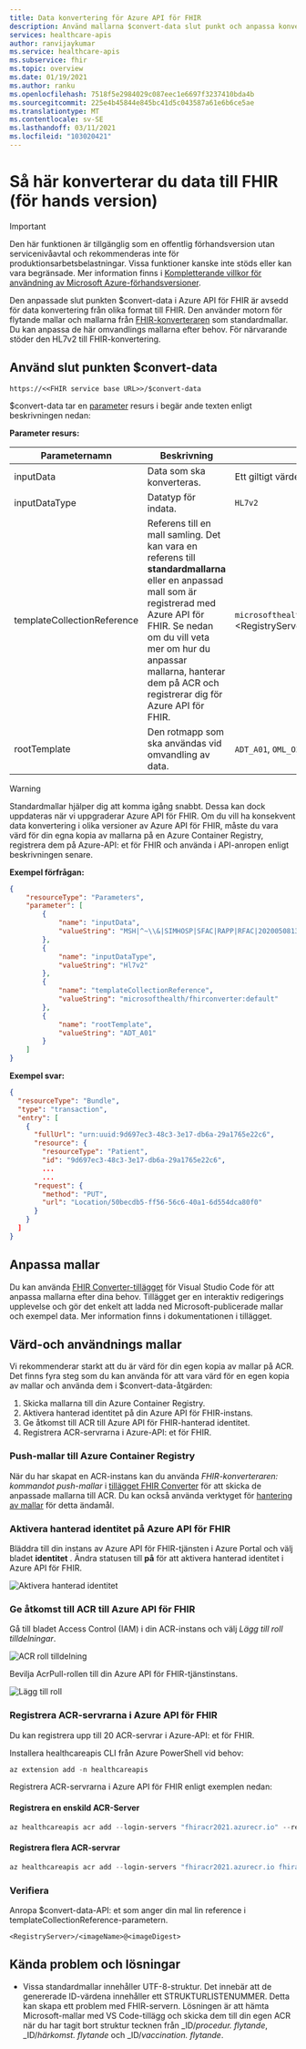 ```yaml
---
title: Data konvertering för Azure API för FHIR
description: Använd mallarna $convert-data slut punkt och anpassa konverterare för att konvertera data i Azure API för FHIR.
services: healthcare-apis
author: ranvijaykumar
ms.service: healthcare-apis
ms.subservice: fhir
ms.topic: overview
ms.date: 01/19/2021
ms.author: ranku
ms.openlocfilehash: 7518f5e2984029c087eec1e6697f3237410bda4b
ms.sourcegitcommit: 225e4b45844e845bc41d5c043587a61e6b6ce5ae
ms.translationtype: MT
ms.contentlocale: sv-SE
ms.lasthandoff: 03/11/2021
ms.locfileid: "103020421"
---
```

# <a name="how-to-convert-data-to-fhir-preview"></a>Så här konverterar du data till FHIR (för hands version)

> [!IMPORTANT]
> Den här funktionen är tillgänglig som en offentlig förhandsversion utan servicenivåavtal och rekommenderas inte för produktionsarbetsbelastningar. Vissa funktioner kanske inte stöds eller kan vara begränsade. Mer information finns i [Kompletterande villkor för användning av Microsoft Azure-förhandsversioner](https://azure.microsoft.com/support/legal/preview-supplemental-terms/).

Den anpassade slut punkten $convert-data i Azure API för FHIR är avsedd för data konvertering från olika format till FHIR. Den använder motorn för flytande mallar och mallarna från [FHIR-konverteraren](https://github.com/microsoft/FHIR-Converter) som standardmallar. Du kan anpassa de här omvandlings mallarna efter behov. För närvarande stöder den HL7v2 till FHIR-konvertering.

## <a name="use-the-convert-data-endpoint"></a>Använd slut punkten $convert-data

`https://<<FHIR service base URL>>/$convert-data`

$convert-data tar en [parameter](http://hl7.org/fhir/parameters.html) resurs i begär ande texten enligt beskrivningen nedan:

**Parameter resurs:**

| Parameternamn      | Beskrivning | Godkända värden |
| ----------- | ----------- | ----------- |
| inputData      | Data som ska konverteras. | Ett giltigt värde för JSON-sträng data typ|
| inputDataType   | Datatyp för indata. | ```HL7v2``` |
| templateCollectionReference | Referens till en mall samling. Det kan vara en referens till **standardmallarna** eller en anpassad mall som är registrerad med Azure API för FHIR. Se nedan om du vill veta mer om hur du anpassar mallarna, hanterar dem på ACR och registrerar dig för Azure API för FHIR.  | ```microsofthealth/fhirconverter:default```, \<RegistryServer\>/\<imageName\>@\<imageDigest\> |
| rootTemplate | Den rotmapp som ska användas vid omvandling av data. | ```ADT_A01```, ```OML_O21```, ```ORU_R01```, ```VXU_V04``` |  

> [!WARNING]
> Standardmallar hjälper dig att komma igång snabbt. Dessa kan dock uppdateras när vi uppgraderar Azure API för FHIR. Om du vill ha konsekvent data konvertering i olika versioner av Azure API för FHIR, måste du vara värd för din egna kopia av mallarna på en Azure Container Registry, registrera dem på Azure-API: et för FHIR och använda i API-anropen enligt beskrivningen senare.

**Exempel förfrågan:**

```json
{
    "resourceType": "Parameters",
    "parameter": [
        {
            "name": "inputData",
            "valueString": "MSH|^~\\&|SIMHOSP|SFAC|RAPP|RFAC|20200508131015||ADT^A01|517|T|2.3|||AL||44|ASCII\nEVN|A01|20200508131015|||C005^Whittingham^Sylvia^^^Dr^^^DRNBR^PRSNL^^^ORGDR|\nPID|1|3735064194^^^SIMULATOR MRN^MRN|3735064194^^^SIMULATOR MRN^MRN~2021051528^^^NHSNBR^NHSNMBR||Kinmonth^Joanna^Chelsea^^Ms^^CURRENT||19870624000000|F|||89 Transaction House^Handmaiden Street^Wembley^^FV75 4GJ^GBR^HOME||020 3614 5541^HOME|||||||||C^White - Other^^^||||||||\nPD1|||FAMILY PRACTICE^^12345|\nPV1|1|I|OtherWard^MainRoom^Bed 183^Simulated Hospital^^BED^Main Building^4|28b|||C005^Whittingham^Sylvia^^^Dr^^^DRNBR^PRSNL^^^ORGDR|||CAR|||||||||16094728916771313876^^^^visitid||||||||||||||||||||||ARRIVED|||20200508131015||"
        },
        {
            "name": "inputDataType",
            "valueString": "Hl7v2"
        },
        {
            "name": "templateCollectionReference",
            "valueString": "microsofthealth/fhirconverter:default"
        },
        {
            "name": "rootTemplate",
            "valueString": "ADT_A01"
        }
    ]
}
```

**Exempel svar:**

```json
{
  "resourceType": "Bundle",
  "type": "transaction",
  "entry": [
    {
      "fullUrl": "urn:uuid:9d697ec3-48c3-3e17-db6a-29a1765e22c6",
      "resource": {
        "resourceType": "Patient",
        "id": "9d697ec3-48c3-3e17-db6a-29a1765e22c6",
        ...
        ...
      "request": {
        "method": "PUT",
        "url": "Location/50becdb5-ff56-56c6-40a1-6d554dca80f0"
      }
    }
  ]
}
```

## <a name="customize-templates"></a>Anpassa mallar

Du kan använda [FHIR Converter-tillägget](https://marketplace.visualstudio.com/items?itemName=ms-azuretools.vscode-health-fhir-converter) för Visual Studio Code för att anpassa mallarna efter dina behov. Tillägget ger en interaktiv redigerings upplevelse och gör det enkelt att ladda ned Microsoft-publicerade mallar och exempel data. Mer information finns i dokumentationen i tillägget.

## <a name="host-and-use-templates"></a>Värd-och användnings mallar

Vi rekommenderar starkt att du är värd för din egen kopia av mallar på ACR. Det finns fyra steg som du kan använda för att vara värd för en egen kopia av mallar och använda dem i $convert-data-åtgärden:

1. Skicka mallarna till din Azure Container Registry.
1. Aktivera hanterad identitet på din Azure API för FHIR-instans.
1. Ge åtkomst till ACR till Azure API för FHIR-hanterad identitet.
1. Registrera ACR-servrarna i Azure-API: et för FHIR.

### <a name="push-templates-to-azure-container-registry"></a>Push-mallar till Azure Container Registry

När du har skapat en ACR-instans kan du använda _FHIR-konverteraren: kommandot push-mallar_ i [tillägget FHIR Converter](https://marketplace.visualstudio.com/items?itemName=ms-azuretools.vscode-health-fhir-converter) för att skicka de anpassade mallarna till ACR. Du kan också använda verktyget för [hantering av mallar](https://github.com/microsoft/FHIR-Converter/blob/main/docs/TemplateManagementCLI.md) för detta ändamål.

### <a name="enable-managed-identity-on-azure-api-for-fhir"></a>Aktivera hanterad identitet på Azure API för FHIR

Bläddra till din instans av Azure API för FHIR-tjänsten i Azure Portal och välj bladet **identitet** .
Ändra statusen till **på** för att aktivera hanterad identitet i Azure API för FHIR.

![Aktivera hanterad identitet](media/convert-data/fhir-mi-enabled.png)

### <a name="provide-access-of-the-acr-to-azure-api-for-fhir"></a>Ge åtkomst till ACR till Azure API för FHIR

Gå till bladet Access Control (IAM) i din ACR-instans och välj _Lägg till roll tilldelningar_.

![ACR roll tilldelning](media/convert-data/fhir-acr-role-assignment.png)

Bevilja AcrPull-rollen till din Azure API för FHIR-tjänstinstans.

![Lägg till roll](media/convert-data/fhir-acr-role-add.png)

### <a name="register-the-acr-servers-in-azure-api-for-fhir"></a>Registrera ACR-servrarna i Azure API för FHIR

Du kan registrera upp till 20 ACR-servrar i Azure-API: et för FHIR.

Installera healthcareapis CLI från Azure PowerShell vid behov:

```powershell
az extension add -n healthcareapis
```

Registrera ACR-servrarna i Azure API för FHIR enligt exemplen nedan:

#### <a name="register-a-single-acr-server"></a>Registrera en enskild ACR-Server

```powershell
az healthcareapis acr add --login-servers "fhiracr2021.azurecr.io" --resource-group fhir-test --resource-name fhirtest2021
```

#### <a name="register-multiple-acr-servers"></a>Registrera flera ACR-servrar

```powershell
az healthcareapis acr add --login-servers "fhiracr2021.azurecr.io fhiracr2020.azurecr.io" --resource-group fhir-test --resource-name fhirtest2021
```

### <a name="verify"></a>Verifiera

Anropa $convert-data-API: et som anger din mal lin reference i templateCollectionReference-parametern.

`<RegistryServer>/<imageName>@<imageDigest>`

## <a name="known-issues-and-workarounds"></a>Kända problem och lösningar

- Vissa standardmallar innehåller UTF-8-struktur. Det innebär att de genererade ID-värdena innehåller ett STRUKTURLISTENUMMER. Detta kan skapa ett problem med FHIR-servern. Lösningen är att hämta Microsoft-mallar med VS Code-tillägg och skicka dem till din egen ACR när du har tagit bort struktur tecknen från _ID/_procedur. flytande_, _ID/_härkomst. flytande_ och _ID/_vaccination. flytande_.

